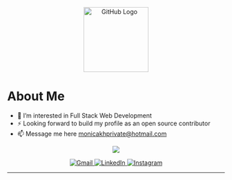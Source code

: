 <div align="center">
<img src="https://github.com/raghavk16/raghavk16/blob/master/octo.gif" alt="GitHub Logo" width="150" height="150" />
</div>

# About Me

- 🌱 I’m interested in Full Stack Web Development
- ⚡ Looking forward to build my profile as an open source contributor
- 📫 Message me here monicakhprivate@hotmail.com



<p align="center">
  <img src="https://github.com/demartini/demartini/blob/master/code.gif">
</p>

<p align="center">
  <a href="mailto:monicakhprivate00@gmail.com" target="_blank">
    <img src="https://img.shields.io/badge/gmail-%231DA1F2.svg?&style=for-the-badge&logo=gmail&logoColor=white&color=071A2C" alt="Gmail"/>
  </a>
  <a href="https://www.linkedin.com/in/monicakhprivate" target="_blank">
    <img src="https://img.shields.io/badge/linkedin-%230077B5.svg?&style=for-the-badge&logo=linkedin&logoColor=white&color=071A2C" alt="LinkedIn"/>
  </a>
  <a href="https://instagram.com/monicakhprivate" target="_blank">
    <img src="https://img.shields.io/badge/instagram-%23E4405F.svg?&style=for-the-badge&logo=instagram&logoColor=white&color=071A2C" alt="Instagram"/>
</p>





------
